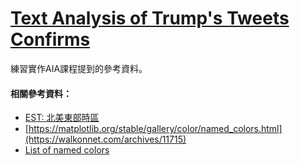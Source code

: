 # [Text Analysis of Trump's Tweets Confirms](https://dzone.com/articles/text-analysis-of-trumps-tweets-confirms-he-writes)

練習實作AIA課程提到的參考資料。

#### 相關參考資料：
* [EST: 北美東部時區](https://zh.wikipedia.org/wiki/北美东部时区)
* [https://matplotlib.org/stable/gallery/color/named_colors.html](https://walkonnet.com/archives/11715)
* [List of named colors](https://matplotlib.org/stable/gallery/color/named_colors.html)
